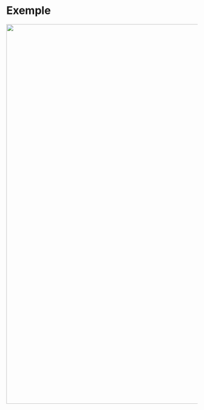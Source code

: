 # Exemple

<img 
  src="./assets/images/03-speed/lazy.svg" 
  class="03-load" 
  style="width: 1000px; height: auto;"  />
